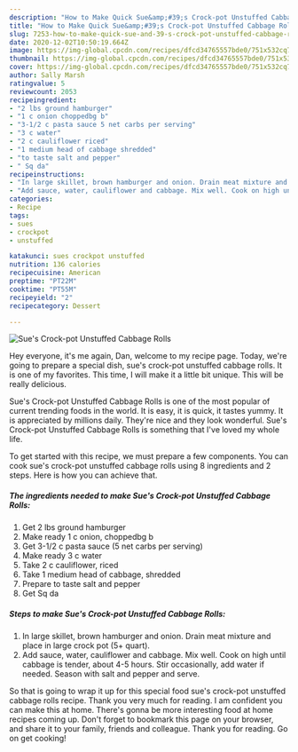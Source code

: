 ```yaml
---
description: "How to Make Quick Sue&amp;#39;s Crock-pot Unstuffed Cabbage Rolls"
title: "How to Make Quick Sue&amp;#39;s Crock-pot Unstuffed Cabbage Rolls"
slug: 7253-how-to-make-quick-sue-and-39-s-crock-pot-unstuffed-cabbage-rolls
date: 2020-12-02T10:50:19.664Z
image: https://img-global.cpcdn.com/recipes/dfcd34765557bde0/751x532cq70/sues-crock-pot-unstuffed-cabbage-rolls-recipe-main-photo.jpg
thumbnail: https://img-global.cpcdn.com/recipes/dfcd34765557bde0/751x532cq70/sues-crock-pot-unstuffed-cabbage-rolls-recipe-main-photo.jpg
cover: https://img-global.cpcdn.com/recipes/dfcd34765557bde0/751x532cq70/sues-crock-pot-unstuffed-cabbage-rolls-recipe-main-photo.jpg
author: Sally Marsh
ratingvalue: 5
reviewcount: 2053
recipeingredient:
- "2 lbs ground hamburger"
- "1 c onion choppedbg b"
- "3-1/2 c pasta sauce 5 net carbs per serving"
- "3 c water"
- "2 c cauliflower riced"
- "1 medium head of cabbage shredded"
- "to taste salt and pepper"
- " Sq da"
recipeinstructions:
- "In large skillet, brown hamburger and onion. Drain meat mixture and place in large crock pot (5+ quart)."
- "Add sauce, water, cauliflower and cabbage. Mix well. Cook on high until cabbage is tender, about 4-5 hours. Stir occasionally, add water if needed. Season with salt and pepper and serve."
categories:
- Recipe
tags:
- sues
- crockpot
- unstuffed

katakunci: sues crockpot unstuffed 
nutrition: 136 calories
recipecuisine: American
preptime: "PT22M"
cooktime: "PT55M"
recipeyield: "2"
recipecategory: Dessert

---
```



![Sue&#39;s Crock-pot Unstuffed Cabbage Rolls](https://img-global.cpcdn.com/recipes/dfcd34765557bde0/751x532cq70/sues-crock-pot-unstuffed-cabbage-rolls-recipe-main-photo.jpg)

Hey everyone, it's me again, Dan, welcome to my recipe page. Today, we're going to prepare a special dish, sue&#39;s crock-pot unstuffed cabbage rolls. It is one of my favorites. This time, I will make it a little bit unique. This will be really delicious.



Sue&#39;s Crock-pot Unstuffed Cabbage Rolls is one of the most popular of current trending foods in the world. It is easy, it is quick, it tastes yummy. It is appreciated by millions daily. They're nice and they look wonderful. Sue&#39;s Crock-pot Unstuffed Cabbage Rolls is something that I've loved my whole life.


To get started with this recipe, we must prepare a few components. You can cook sue&#39;s crock-pot unstuffed cabbage rolls using 8 ingredients and 2 steps. Here is how you can achieve that.

<!--inarticleads1-->

##### The ingredients needed to make Sue&#39;s Crock-pot Unstuffed Cabbage Rolls:

1. Get 2 lbs ground hamburger
1. Make ready 1 c onion, choppedbg b
1. Get 3-1/2 c pasta sauce (5 net carbs per serving)
1. Make ready 3 c water
1. Take 2 c cauliflower, riced
1. Take 1 medium head of cabbage, shredded
1. Prepare to taste salt and pepper
1. Get  Sq da




<!--inarticleads2-->

##### Steps to make Sue&#39;s Crock-pot Unstuffed Cabbage Rolls:

1. In large skillet, brown hamburger and onion. Drain meat mixture and place in large crock pot (5+ quart).
1. Add sauce, water, cauliflower and cabbage. Mix well. Cook on high until cabbage is tender, about 4-5 hours. Stir occasionally, add water if needed. Season with salt and pepper and serve.




So that is going to wrap it up for this special food sue&#39;s crock-pot unstuffed cabbage rolls recipe. Thank you very much for reading. I am confident you can make this at home. There's gonna be more interesting food at home recipes coming up. Don't forget to bookmark this page on your browser, and share it to your family, friends and colleague. Thank you for reading. Go on get cooking!
